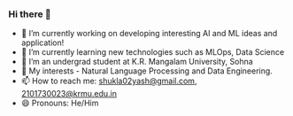 ### Hi there 👋

- 🔭 I’m currently working on developing interesting AI and ML ideas and application!
- 🌱 I’m currently learning new technologies such as MLOps, Data Science
- 👯 I’m an undergrad student at K.R. Mangalam University, Sohna
- 🤔 My interests - Natural Language Processing and Data Engineering.
- 📫 How to reach me: shukla02yash@gmail.com, 2101730023@krmu.edu.in
- 😄 Pronouns: He/Him
